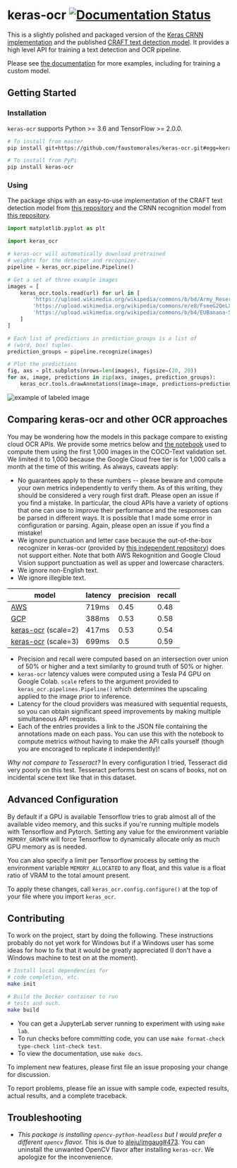 # keras-ocr [![Documentation Status](https://readthedocs.org/projects/keras-ocr/badge/?version=latest)](https://keras-ocr.readthedocs.io/en/latest/?badge=latest)

This is a slightly polished and packaged version of the [Keras CRNN implementation](https://github.com/kurapan/CRNN) and the published [CRAFT text detection model](https://github.com/clovaai/CRAFT-pytorch). It provides a high level API for training a text detection and OCR pipeline.

Please see [the documentation](https://keras-ocr.readthedocs.io/) for more examples, including for training a custom model.

## Getting Started

### Installation

`keras-ocr` supports Python >= 3.6 and TensorFlow >= 2.0.0.

```bash
# To install from master
pip install git+https://github.com/faustomorales/keras-ocr.git#egg=keras-ocr

# To install from PyPi
pip install keras-ocr
```

### Using

The package ships with an easy-to-use implementation of the CRAFT text detection model from [this repository](https://github.com/clovaai/CRAFT-pytorch) and the CRNN recognition model from [this repository](https://github.com/kurapan/CRNN).

```python
import matplotlib.pyplot as plt

import keras_ocr

# keras-ocr will automatically download pretrained
# weights for the detector and recognizer.
pipeline = keras_ocr.pipeline.Pipeline()

# Get a set of three example images
images = [
    keras_ocr.tools.read(url) for url in [
        'https://upload.wikimedia.org/wikipedia/commons/b/bd/Army_Reserves_Recruitment_Banner_MOD_45156284.jpg',
        'https://upload.wikimedia.org/wikipedia/commons/e/e8/FseeG2QeLXo.jpg',
        'https://upload.wikimedia.org/wikipedia/commons/b/b4/EUBanana-500x112.jpg'
    ]
]

# Each list of predictions in prediction_groups is a list of
# (word, box) tuples.
prediction_groups = pipeline.recognize(images)

# Plot the predictions
fig, axs = plt.subplots(nrows=len(images), figsize=(20, 20))
for ax, image, predictions in zip(axs, images, prediction_groups):
    keras_ocr.tools.drawAnnotations(image=image, predictions=predictions, ax=ax)
```

![example of labeled image](https://raw.githubusercontent.com/faustomorales/keras-ocr/master/docs/_static/readme_labeled.jpg)

## Comparing keras-ocr and other OCR approaches

You may be wondering how the models in this package compare to existing cloud OCR APIs. We provide some metrics below and [the notebook](https://drive.google.com/file/d/1FMS3aUZnBU4Tc6bosBPnrjdMoSrjZXRp/view?usp=sharing) used to compute them using the first 1,000 images in the COCO-Text validation set. We limited it to 1,000 because the Google Cloud free tier is for 1,000 calls a month at the time of this writing. As always, caveats apply:

- No guarantees apply to these numbers -- please beware and compute your own metrics independently to verify them. As of this writing, they should be considered a very rough first draft. Please open an issue if you find a mistake. In particular, the cloud APIs have a variety of options that one can use to improve their performance and the responses can be parsed in different ways. It is possible that I made some error in configuration or parsing. Again, please open an issue if you find a mistake!
- We ignore punctuation and letter case because the out-of-the-box recognizer in keras-ocr (provided by [this independent repository](https://github.com/kurapan/CRNN)) does not support either. Note that both AWS Rekognition and Google Cloud Vision support punctuation as well as upper and lowercase characters.
- We ignore non-English text.
- We ignore illegible text.

| model                                                                                                                         | latency | precision | recall |
| ----------------------------------------------------------------------------------------------------------------------------- | ------- | --------- | ------ |
| [AWS](https://github.com/faustomorales/keras-ocr/releases/download/v0.8.4/aws_annotations.json)                               | 719ms   | 0.45      | 0.48   |
| [GCP](https://github.com/faustomorales/keras-ocr/releases/download/v0.8.4/google_annotations.json)                            | 388ms   | 0.53      | 0.58   |
| [keras-ocr](https://github.com/faustomorales/keras-ocr/releases/download/v0.8.4/keras_ocr_annotations_scale_2.json) (scale=2) | 417ms   | 0.53      | 0.54   |
| [keras-ocr](https://github.com/faustomorales/keras-ocr/releases/download/v0.8.4/keras_ocr_annotations_scale_3.json) (scale=3) | 699ms   | 0.5       | 0.59   |

- Precision and recall were computed based on an intersection over union of 50% or higher and a text similarity to ground truth of 50% or higher.
- `keras-ocr` latency values were computed using a Tesla P4 GPU on Google Colab. `scale` refers to the argument provided to `keras_ocr.pipelines.Pipeline()` which determines the upscaling applied to the image prior to inference.
- Latency for the cloud providers was measured with sequential requests, so you can obtain significant speed improvements by making multiple simultaneous API requests.
- Each of the entries provides a link to the JSON file containing the annotations made on each pass. You can use this with the notebook to compute metrics without having to make the API calls yourself (though you are encoraged to replicate it independently)!

_Why not compare to Tesseract?_ In every configuration I tried, Tesseract did very poorly on this test. Tesseract performs best on scans of books, not on incidental scene text like that in this dataset.

## Advanced Configuration
By default if a GPU is available Tensorflow tries to grab almost all of the available video memory, and this sucks if you're running multiple models with Tensorflow and Pytorch. Setting any value for the environment variable `MEMORY_GROWTH` will force Tensorflow to dynamically allocate only as much GPU memory as is needed.

You can also specify a limit per Tensorflow process by setting the environment variable `MEMORY_ALLOCATED` to any float, and this value is a float ratio of VRAM to the total amount present.

To apply these changes, call `keras_ocr.config.configure()` at the top of your file where you import `keras_ocr`.

## Contributing

To work on the project, start by doing the following. These instructions probably do not yet work for Windows but if a Windows user has some ideas for how to fix that it would be greatly appreciated (I don't have a Windows machine to test on at the moment).

```bash
# Install local dependencies for
# code completion, etc.
make init

# Build the Docker container to run
# tests and such.
make build
```

- You can get a JupyterLab server running to experiment with using `make lab`.
- To run checks before committing code, you can use `make format-check type-check lint-check test`.
- To view the documentation, use `make docs`.

To implement new features, please first file an issue proposing your change for discussion.

To report problems, please file an issue with sample code, expected results, actual results, and a complete traceback.

## Troubleshooting

- _This package is installing `opencv-python-headless` but I would prefer a different `opencv` flavor._ This is due to [aleju/imgaug#473](https://github.com/aleju/imgaug/issues/473). You can uninstall the unwanted OpenCV flavor after installing `keras-ocr`. We apologize for the inconvenience.
